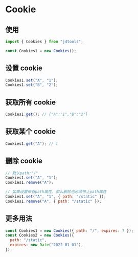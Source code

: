 # Cookie

## 使用

```js
import { Cookies } from "j4tools";

const Cookies1 = new Cookies();
```

## 设置 cookie

```js
Cookies1.set("A", "1");
Cookies1.set("B", "2");
```

## 获取所有 cookie

```js
Cookies1.get(); // {"A":"1","B":"2"}
```

## 获取某个 cookie

```js
Cookies1.get("A"); // 1
```

## 删除 cookie

```js
// 默认path:"/"
Cookies1.set("A", "1");
Cookies1.remove("A");

// 如果设置带有path属性，那么删除也必须带上path属性
Cookies1.set("A", "1", { path: "/static" });
Cookies1.remove("A", { path: "/static" });
```

## 更多用法

```js
const Cookies1 = new Cookies({ path: "/", expires: 7 });
const Cookies2 = new Cookies({
  path: "/static",
  expires: new Date("2022-01-01"),
});
```
